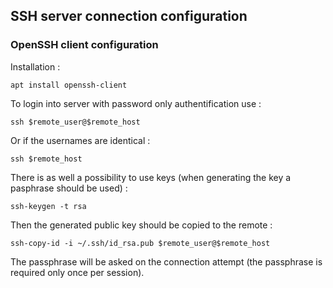 ## SSH server connection configuration



### OpenSSH client configuration

Installation :

```
apt install openssh-client
```

To login into server with password only authentification use :

```
ssh $remote_user@$remote_host
```

Or if the usernames are identical :

```
ssh $remote_host
```

There is as well a possibility to use keys (when generating the key a pasphrase should be used) :

```
ssh-keygen -t rsa
```

Then the generated public key should be copied to the remote :

```
ssh-copy-id -i ~/.ssh/id_rsa.pub $remote_user@$remote_host
```

The passphrase will be asked on the connection attempt (the passphrase is required only once per session).
